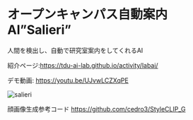 # オープンキャンパス自動案内AI”Salieri”

人間を検出し、自動で研究室案内をしてくれるAI

紹介ページ:https://tdu-ai-lab.github.io/activity/labai/

デモ動画: https://youtu.be/UJvwLCZXqPE

![salieri](https://user-images.githubusercontent.com/63311737/140689071-1c1dc696-a987-4f77-964c-75eaf11d2df2.png)


顔画像生成参考コード
https://github.com/cedro3/StyleCLIP_G
